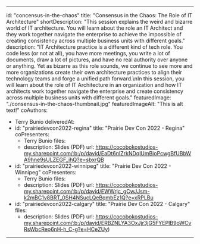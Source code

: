 ---

id: "concensus-in-the-chaos"
title: "Consensus in the Chaos​: The Role of IT Architecture​"
shortDescription: "This session explains the weird and bizarre world of IT architecture. You will learn about the role an IT Architect and they work together navigate the enterprise to achieve the impossible of creating consistency across multiple business units with different goals."
description: "IT Architecture practice is a different kind of tech role. You code less (or not at all), you have more meetings, you write a lot of documents, draw a lot of pictures, and have no real authority over anyone or anything. Yet as bizarre as this role sounds, we continue to see more and more organizations create their own architecture practices to align their technology teams and forge a unified path forward.\nIn this session, you will learn about the role of IT Architecture in an organization and how IT architects work together navigate the enterprise and create consistency across multiple business units with different goals."
featuredImage: "./consensus-in-the-chaos-thumbnail.jpg"
featuredImageAlt: "This is alt text!"
coAuthors: 
- Terry Bunio
deliveredAt:
- id: "prairiedevcon2022-regina"
  title: "Prairie Dev Con 2022 - Regina"
  coPresenters:
  - Terry Bunio
  files:
  - description: Slides (PDF)
    url: https://cocobokostudios-my.sharepoint.com/:b:/p/david/EaDt6nIZrkNDqlUmBioPcwgBfUBbWA9hne9sULZEGF_ihQ?e=sbxrQB
- id: "prairiedevcon2022-winnipeg"
  title: "Prairie Dev Con 2022 - Winnipeg"
  coPresenters:
  - Terry Bunio
  files:
  - description: Slides (PDF)
    url: https://cocobokostudios-my.sharepoint.com/:b:/p/david/EWWrjc_gCwJJsm-k2mBC1v8BRT_0SH4NSucLQeBqmbEz1Q?e=xRPLBu
- id: "prairiedevcon2022-calgary"
  title: "Prairie Dev Con 2022 - Calgary"
  files:
  - description: Slides (PDF)
    url: https://cocobokostudios-my.sharepoint.com/:b:/p/david/ERBZNLYA3OxJjr3jG5FYEPIB9oWCvRsWbcRep6nH-h_C-g?e=HCeZUy)

---